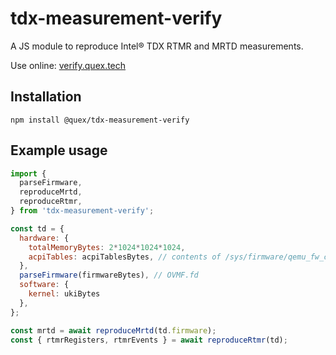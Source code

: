 # tdx-measurement-verify

A JS module to reproduce Intel® TDX RTMR and MRTD measurements.

Use online: [verify.quex.tech](https://verify.quex.tech/)

## Installation

```
npm install @quex/tdx-measurement-verify
```

## Example usage

```js
import {
  parseFirmware,
  reproduceMrtd,
  reproduceRtmr,
} from 'tdx-measurement-verify';

const td = {
  hardware: {
    totalMemoryBytes: 2*1024*1024*1024,
    acpiTables: acpiTablesBytes, // contents of /sys/firmware/qemu_fw_cfg/by_name/etc/acpi/tables/raw
  },
  parseFirmware(firmwareBytes), // OVMF.fd
  software: {
    kernel: ukiBytes
  },
};

const mrtd = await reproduceMrtd(td.firmware);
const { rtmrRegisters, rtmrEvents } = await reproduceRtmr(td);
```
